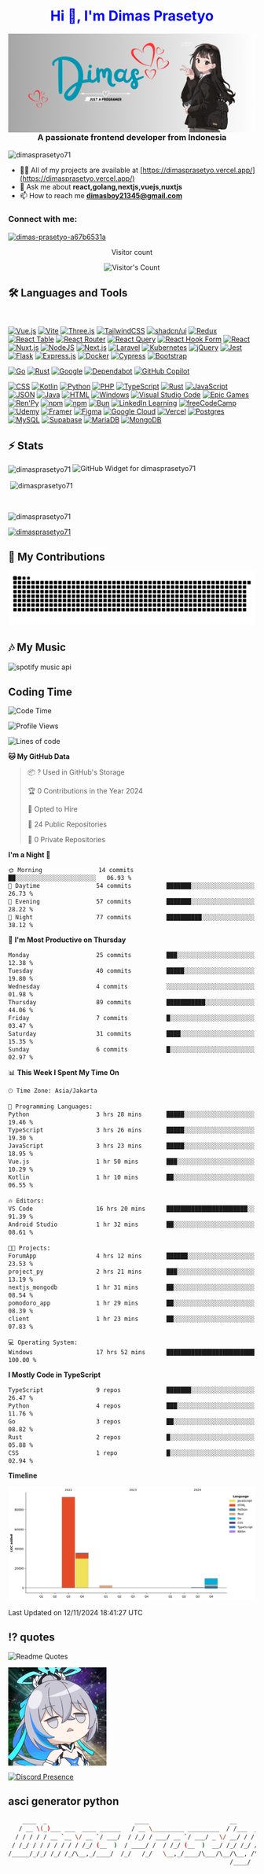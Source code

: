 <h1 style="color: blue;" align="center">Hi 👋, I'm Dimas Prasetyo</h1> 

<img align="right" src="/banner.png" alt="dimasprasetyo71" />

<h3 align="center">A passionate frontend developer from Indonesia</h3>

<p align="left"> <img src="https://komarev.com/ghpvc/?username=dimasprasetyo71&label=Profile%20views&color=0e75b6&style=flat" alt="dimasprasetyo71" /> </p>

- 👨‍💻 All of my projects are available at [https://dimasprasetyo.vercel.app/](https://dimasprasetyo.vercel.app/)
- 💬 Ask me about **react,golang,nextjs,vuejs,nuxtjs**
- 📫 How to reach me **dimasboy21345@gmail.com**

<h3 align="left">Connect with me:</h3>
<p align="left">
<a href="https://linkedin.com/in/dimas-prasetyo-a67b6531a" target="blank"><img align="center" src="https://raw.githubusercontent.com/rahuldkjain/github-profile-readme-generator/master/src/images/icons/Social/linked-in-alt.svg" alt="dimas-prasetyo-a67b6531a" height="30" width="40" /></a>
</p>
<div align="center"> 
  <p>Visitor count</p>
  <img src="https://profile-counter.glitch.me/dimasprasetyo71/count.svg" alt="Visitor's Count" />
</div>

## 🛠️ Languages and Tools

<br>

[![Vue.js](https://img.shields.io/badge/Vue.js-4FC08D?logo=vuedotjs&logoColor=fff)](#)
[![Vite](https://img.shields.io/badge/Vite-646CFF?logo=vite&logoColor=fff)](#)
[![Three.js](https://img.shields.io/badge/Three.js-000?logo=threedotjs&logoColor=fff)](#)
[![TailwindCSS](https://img.shields.io/badge/Tailwind%20CSS-%2338B2AC.svg?logo=tailwind-css&logoColor=white)](#)
[![shadcn/ui](https://img.shields.io/badge/shadcn%2Fui-000?logo=shadcnui&logoColor=fff)](#)
[![Redux](https://img.shields.io/badge/Redux-764ABC?logo=redux&logoColor=fff)](#)
[![React Table](https://img.shields.io/badge/React%20Table-FF4154?logo=reacttable&logoColor=fff)](#)
[![React Router](https://img.shields.io/badge/React_Router-CA4245?logo=react-router&logoColor=white)](#)
[![React Query](https://img.shields.io/badge/React%20Query-FF4154?logo=reactquery&logoColor=fff)](#)
[![React Hook Form](https://img.shields.io/badge/React%20Hook%20Form-EC5990?logo=reacthookform&logoColor=fff)](#)
[![React](https://img.shields.io/badge/React-%2320232a.svg?logo=react&logoColor=%2361DAFB)](#)
[![Nuxt.js](https://img.shields.io/badge/Nuxt.js-002E3B?logo=nuxtdotjs&logoColor=#00DC82)](#)
[![NodeJS](https://img.shields.io/badge/Node.js-6DA55F?logo=node.js&logoColor=white)](#)
[![Next.js](https://img.shields.io/badge/Next.js-black?logo=next.js&logoColor=white)](#)
[![Laravel](https://img.shields.io/badge/Laravel-%23FF2D20.svg?logo=laravel&logoColor=white)](#)
[![Kubernetes](https://img.shields.io/badge/Kubernetes-326CE5?logo=kubernetes&logoColor=fff)](#)
[![jQuery](https://img.shields.io/badge/jQuery-0769AD?logo=jquery&logoColor=fff)](#)
[![Jest](https://img.shields.io/badge/Jest-C21325?logo=jest&logoColor=fff)](#)
[![Flask](https://img.shields.io/badge/Flask-000?logo=flask&logoColor=fff)](#)
[![Express.js](https://img.shields.io/badge/Express.js-%23404d59.svg?logo=express&logoColor=%2361DAFB)](#)
[![Docker](https://img.shields.io/badge/Docker-2496ED?logo=docker&logoColor=fff)](#)
[![Cypress](https://img.shields.io/badge/Cypress-69D3A7?logo=cypress&logoColor=fff)](#)
[![Bootstrap](https://img.shields.io/badge/Bootstrap-7952B3?logo=bootstrap&logoColor=fff)](#)

[![Go](https://img.shields.io/badge/Go-%2300ADD8.svg?&logo=go&logoColor=white)](#)
[![Rust](https://img.shields.io/badge/Rust-%23000000.svg?e&logo=rust&logoColor=white)](#)
[![Google](https://img.shields.io/badge/Google-4285F4?logo=google&logoColor=white)](#)
[![Dependabot](https://img.shields.io/badge/Dependabot-025E8C?logo=dependabot&logoColor=fff)](#)
[![GitHub Copilot](https://img.shields.io/badge/GitHub%20Copilot-000?logo=githubcopilot&logoColor=fff)](#)

[![CSS](https://img.shields.io/badge/CSS-1572B6?logo=css3&logoColor=fff)](#)
[![Kotlin](https://img.shields.io/badge/Kotlin-%237F52FF.svg?logo=kotlin&logoColor=white)](#)
[![Python](https://img.shields.io/badge/Python-3776AB?logo=python&logoColor=fff)](#)
[![PHP](https://img.shields.io/badge/php-%23777BB4.svg?&logo=php&logoColor=white)](#)
[![TypeScript](https://img.shields.io/badge/TypeScript-3178C6?logo=typescript&logoColor=fff)](#)
[![Rust](https://img.shields.io/badge/Rust-%23000000.svg?e&logo=rust&logoColor=white)](#)
[![JavaScript](https://img.shields.io/badge/JavaScript-F7DF1E?logo=javascript&logoColor=000)](#)
[![JSON](https://img.shields.io/badge/JSON-000?logo=json&logoColor=fff)](#)
[![Java](https://img.shields.io/badge/Java-%23ED8B00.svg?logo=openjdk&logoColor=white)](#)
[![HTML](https://img.shields.io/badge/HTML-%23E34F26.svg?logo=html5&logoColor=white)](#)
[![Windows](https://custom-icon-badges.demolab.com/badge/Windows-0078D6?logo=windows11&logoColor=white)](#)
[![Visual Studio Code](https://custom-icon-badges.demolab.com/badge/Visual%20Studio%20Code-0078d7.svg?logo=vsc&logoColor=white)](#)
[![Epic Games](https://img.shields.io/badge/Epic%20Games-%23313131.svg?logo=epicgames&logoColor=white)](#)
[![Ren'Py](https://img.shields.io/badge/Ren'Py-FF7F7F?logo=Renpy&logoColor=fff)](#)
[![npm](https://img.shields.io/badge/npm-CB3837?logo=npm&logoColor=fff)](#)
[![npm](https://img.shields.io/badge/npm-CB3837?logo=npm&logoColor=fff)](#)
[![Bun](https://img.shields.io/badge/Bun-000?logo=bun&logoColor=fff)](#)
[![LinkedIn Learning](https://img.shields.io/badge/LinkedIn%20Learning-0A66C2?logo=linkedin&logoColor=fff)](#)
[![freeCodeCamp](https://img.shields.io/badge/freeCodeCamp-0A0A23?logo=freecodecamp&logoColor=fff)](#)
[![Udemy](https://img.shields.io/badge/Udemy-A435F0?logo=udemy&logoColor=fff)](#)
[![Framer](https://img.shields.io/badge/Framer-05F?logo=framer&logoColor=fff)](#)
[![Figma](https://img.shields.io/badge/Figma-F24E1E?logo=figma&logoColor=white)](#)
[![Google Cloud](https://img.shields.io/badge/Google%20Cloud-%234285F4.svg?logo=google-cloud&logoColor=white)](#)
[![Vercel](https://img.shields.io/badge/Vercel-%23000000.svg?logo=vercel&logoColor=white)](#)
[![Postgres](https://img.shields.io/badge/Postgres-%23316192.svg?logo=postgresql&logoColor=white)](#)
[![MySQL](https://img.shields.io/badge/MySQL-4479A1?logo=mysql&logoColor=fff)](#)
[![Supabase](https://img.shields.io/badge/Supabase-3FCF8E?logo=supabase&logoColor=fff)](#)
[![MariaDB](https://img.shields.io/badge/MariaDB-003545?logo=mariadb&logoColor=white)](#)
[![MongoDB](https://img.shields.io/badge/MongoDB-%234ea94b.svg?logo=mongodb&logoColor=white)](#)


## ⚡️ Stats

<img align="center" src="https://github-readme-streak-stats.herokuapp.com/user=dimasprasetyo71&background=45%2CEBEBEB%2C135DEB&border=EB0000&ring=2580EB&sideLabels=EB2525&fire=04EBD5" alt="dimasprasetyo71" />

<img src="https://github-widgetbox.vercel.app/api/profile?username=dimasprasetyo71&data=followers,repositories,stars,commits&theme=darkmode" alt="GitHub Widget for dimasprasetyo71" />

<br>


<p>&nbsp;<img align="center" src="https://bad-apple-github-readme.vercel.app/api?show_bg=1&show_icons=true&locale=id&username=dimasprasetyo71" alt="dimasprasetyo71" /></p>

<br>

<p><img align="center" src="https://github-readme-stats.vercel.app/api/top-langs?username=dimasprasetyo71&show_icons=true&locale=en&layout=compact&theme=radical" alt="dimasprasetyo71" /></p>

<p align="left"> <a href="https://github.com/ryo-ma/github-profile-trophy"><img src="https://github-profile-trophy.vercel.app/?username=dimasprasetyo71" alt="dimasprasetyo71" /></a> </p>

## 🐍 My Contributions

<div align="center">
  <picture>
    <source media="(prefers-color-scheme: dark)" srcset="https://raw.githubusercontent.com/dimasprasetyo71/dimasprasetyo71/output/github-contribution-grid-snake-dark.svg" />
    <source media="(prefers-color-scheme: light)" srcset="https://raw.githubusercontent.com/dimasprasetyo71/dimasprasetyo71/output/github-contribution-grid-snake.svg" />
    <img alt="github-snake" src="https://raw.githubusercontent.com/dimasprasetyo71/dimasprasetyo71/output/github-contribution-grid-snake.svg" />
  </picture>
</div>

## 🎶 My Music

<img align="center" alt="spotify music api" src="https://spotify-github-profile.kittinanx.com/api/view.svg?uid=31dysviqtjlfxwb3o67jca4ykiq4&redirect=true][https://spotify-github-profile.kittinanx.com/api/view.svg?uid=31dysviqtjlfxwb3o67jca4ykiq4&cover_image=true&theme=default&show_offline=true&background_color=121212&interchange=true&bar_color=2ef1ff&bar_color_cover=false)"/>


## Coding Time
<!--START_SECTION:waka-->
![Code Time](http://img.shields.io/badge/Code%20Time-15%20hrs%203%20mins-blue)

![Profile Views](http://img.shields.io/badge/Profile%20Views-492-blue)

![Lines of code](https://img.shields.io/badge/From%20Hello%20World%20I%27ve%20Written-140.6%20thousand%20lines%20of%20code-blue)

**🐱 My GitHub Data** 

> 📦 ? Used in GitHub's Storage 
 > 
> 🏆 0 Contributions in the Year 2024
 > 
> 💼 Opted to Hire
 > 
> 📜 24 Public Repositories 
 > 
> 🔑 0 Private Repositories 
 > 
**I'm a Night 🦉** 

```text
🌞 Morning                14 commits          ██░░░░░░░░░░░░░░░░░░░░░░░   06.93 % 
🌆 Daytime                54 commits          ███████░░░░░░░░░░░░░░░░░░   26.73 % 
🌃 Evening                57 commits          ███████░░░░░░░░░░░░░░░░░░   28.22 % 
🌙 Night                  77 commits          ██████████░░░░░░░░░░░░░░░   38.12 % 
```
📅 **I'm Most Productive on Thursday** 

```text
Monday                   25 commits          ███░░░░░░░░░░░░░░░░░░░░░░   12.38 % 
Tuesday                  40 commits          █████░░░░░░░░░░░░░░░░░░░░   19.80 % 
Wednesday                4 commits           ░░░░░░░░░░░░░░░░░░░░░░░░░   01.98 % 
Thursday                 89 commits          ███████████░░░░░░░░░░░░░░   44.06 % 
Friday                   7 commits           █░░░░░░░░░░░░░░░░░░░░░░░░   03.47 % 
Saturday                 31 commits          ████░░░░░░░░░░░░░░░░░░░░░   15.35 % 
Sunday                   6 commits           █░░░░░░░░░░░░░░░░░░░░░░░░   02.97 % 
```


📊 **This Week I Spent My Time On** 

```text
🕑︎ Time Zone: Asia/Jakarta

💬 Programming Languages: 
Python                   3 hrs 28 mins       █████░░░░░░░░░░░░░░░░░░░░   19.46 % 
TypeScript               3 hrs 26 mins       █████░░░░░░░░░░░░░░░░░░░░   19.30 % 
JavaScript               3 hrs 23 mins       █████░░░░░░░░░░░░░░░░░░░░   18.95 % 
Vue.js                   1 hr 50 mins        ███░░░░░░░░░░░░░░░░░░░░░░   10.29 % 
Kotlin                   1 hr 10 mins        ██░░░░░░░░░░░░░░░░░░░░░░░   06.55 % 

🔥 Editors: 
VS Code                  16 hrs 20 mins      ███████████████████████░░   91.39 % 
Android Studio           1 hr 32 mins        ██░░░░░░░░░░░░░░░░░░░░░░░   08.61 % 

🐱‍💻 Projects: 
ForumApp                 4 hrs 12 mins       ██████░░░░░░░░░░░░░░░░░░░   23.53 % 
project_py               2 hrs 21 mins       ███░░░░░░░░░░░░░░░░░░░░░░   13.19 % 
nextjs_mongodb           1 hr 31 mins        ██░░░░░░░░░░░░░░░░░░░░░░░   08.54 % 
pomodoro_app             1 hr 29 mins        ██░░░░░░░░░░░░░░░░░░░░░░░   08.39 % 
client                   1 hr 23 mins        ██░░░░░░░░░░░░░░░░░░░░░░░   07.83 % 

💻 Operating System: 
Windows                  17 hrs 52 mins      █████████████████████████   100.00 % 
```

**I Mostly Code in TypeScript** 

```text
TypeScript               9 repos             ███████░░░░░░░░░░░░░░░░░░   26.47 % 
Python                   4 repos             ███░░░░░░░░░░░░░░░░░░░░░░   11.76 % 
Go                       3 repos             ██░░░░░░░░░░░░░░░░░░░░░░░   08.82 % 
Rust                     2 repos             █░░░░░░░░░░░░░░░░░░░░░░░░   05.88 % 
CSS                      1 repo              █░░░░░░░░░░░░░░░░░░░░░░░░   02.94 % 
```



**Timeline**

![Lines of Code chart](https://raw.githubusercontent.com/Dimasprasetyo71/Dimasprasetyo71/vercel/assets/bar_graph.png)


 Last Updated on 12/11/2024 18:41:27 UTC
<!--END_SECTION:waka-->

## ⁉️ quotes
![Readme Quotes](https://quotes-github-readme.vercel.app/api?type=horizontal?theme=catppuccin_mocha?quote=YourQuot)

<img align="center" width="200" height="200" src="/bronya-honkai-impact.gif" alt="dimasprasetyo71" />

[![Discord Presence](https://lanyard.cnrad.dev/api/1177955196140257380)](https://discord.com/users/1177955196140257380)

## asci generator python
```sh
    ____  _                         ____                       __            
   / __ \(_)___ ___  ____ ______   / __ \_________ _________  / /___  ______ 
  / / / / / __ `__ \/ __ `/ ___/  / /_/ / ___/ __ `/ ___/ _ \/ __/ / / / __ \
 / /_/ / / / / / / / /_/ (__  )  / ____/ /  / /_/ (__  )  __/ /_/ /_/ / /_/ /
/_____/_/_/ /_/ /_/\__,_/____/  /_/   /_/   \__,_/____/\___/\__/\__, /\____/ 
                                                               /____/        
```


